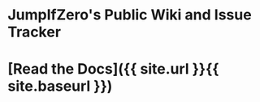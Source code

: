 # JumpIfZero's Public Wiki and Issue Tracker

# [Read the Docs]({{ site.url }}{{ site.baseurl }})

<!-- Lazy link to GH actions:
https://github.com/JumpIfZero/public-wiki-and-bugs/actions
-->
